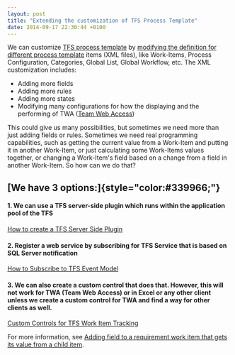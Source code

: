 ```yaml
---
layout: post
title: "Extending the customization of TFS Process Template"
date: 2014-09-17 22:30:44 +0100
---
```


We can customize [TFS process template](http://msdn.microsoft.com/en-us/library/ms400752.aspx "Work with team project artifacts, choose a process template") by [modifying the definition for different process template](http://msdn.microsoft.com/en-us/library/ms194980.aspx "Define and modify work item fields") items (XML files), like Work-Items, Process Configuration, Categories, Global List, Global Workflow, etc. The XML customization includes:

- Adding more fields
- Adding more rules
- Adding more states
- Modifying many configurations for how the displaying and the performing of TWA ([Team Web Access](http://msdn.microsoft.com/en-us/library/ee523998.aspx "Work in Team Web Access"))

This could give us many possibilities, but sometimes we need more than just adding fields or rules. Sometimes we need real programming capabilities, such as getting the current value from a Work-Item and putting it in another Work-Item, or just calculating some Work-Items values together, or changing a Work-Item's field based on a change from a field in another Work-Item. So how can we do that?

## [We have 3 options:]{style="color:#339966;"}

#### 1. We can use a TFS server-side plugin which runs within the application pool of the TFS

[How to create a TFS Server Side Plugin](https://mohamedradwan-devops.github.io/posts/subscribe-to-tfs-event-handler-using-a-tfs-plugin/ "How to create TFS Server Side Plugin")

#### 2. Register a web service by subscribing for TFS Service that is based on SQL Server notification

[How to Subscribe to TFS Event Model](https://mohamedradwan-devops.github.io/posts/how-to-subscribe-to-tfs-event-model/ "How to Subscribe to TFS Event Model")

#### 3. We can also create a custom control that does that. However, this will not work for TWA (Team Web Access) or in Excel or any other client unless we create a custom control for TWA and find a way for other clients as well.

[Custom Controls for TFS Work Item Tracking](https://witcustomcontrols.codeplex.com/wikipage?title=MultiValue%20Control "Custom Controls for TFS Work Item Tracking")

For more information, see [Adding field to a requirement work item that gets its value from a child item](http://social.msdn.microsoft.com/Forums/vstudio/en-US/c6860a0a-8e2a-4732-8624-705bda384b62/adding-field-to-a-requirement-work-item-that-gets-its-value-from-a-child-item?forum=tfsprocess).
